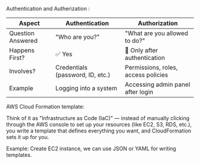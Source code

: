 Authentication and Autherization :

| Aspect            | Authentication                   | Authorization                       |
| ----------------- | -------------------------------- | ----------------------------------- |
| Question Answered | "Who are you?"                   | "What are you allowed to do?"       |
| Happens First?    | ✅ Yes                            | 🚫 Only after authentication        |
| Involves?         | Credentials (password, ID, etc.) | Permissions, roles, access policies |
| Example           | Logging into a system            | Accessing admin panel after login   |


AWS Cloud Formation template:
  
  Think of it as "Infrastructure as Code (IaC)" — instead of manually clicking through the AWS console to set up your resources (like EC2, S3, RDS, etc.), you write a template that 
  defines everything you want, and CloudFormation sets it up for you.

Example: Create EC2 instance, we can use JSON or YAML for writing templates.

